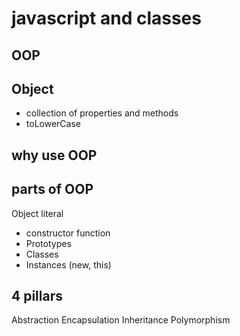 # javascript and classes

## OOP

## Object
- collection of properties and methods
- toLowerCase

## why use OOP 

## parts of OOP
Object literal

- constructor function
- Prototypes
- Classes
- Instances (new, this)

## 4 pillars
Abstraction
Encapsulation
Inheritance
Polymorphism